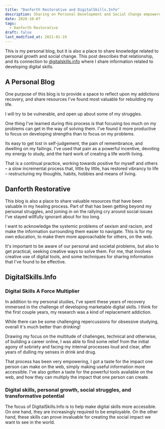 ```yaml
---
title: "Danforth Restorative and DigitalSkills.Info"
description: Sharing on Personal Development and Social Change empowered by Digital Skills
date: 2020-10-07
tags:
  - Danforth Restorative
draft: false
last_modified_at: 2021-01-19
---
```


This is my personal blog, but it is also a place to share knowledge related to personal growth and social change. This post describes that relationship, and its connection to [digitalskills.info](https://digitalskills.info) where I share information related to developing digital skills.

## A Personal Blog 

One purpose of this blog is to provide a space to reflect upon my addictions recovery, and share resources I've found most valuable for rebuilding my life. 

I will try to be vulnerable, and open up about some of my struggles.

One thing I've learned during this process is that focusing too much on my problems can get in the way of solving them. I've found it more productive to focus on developing strengths than to focus on my problems.

Its easy to get lost in self-judgement, the pain of remembrance, and dwelling on my failings. I've used that pain as a powerful incentive, devoting my energy to study, and the hard work of creating a life worth living. 

That is a continual practice, working towards positive for myself and others – a slow incremental process that, little by little, has restored vibrancy to life – restructuring my thoughts, habits, hobbies and means of living.

## Danforth Restorative 

This blog is also a place to share valuable resources that have been valuable in my healing process. Part of that has been getting beyond my personal struggles, and joining in on the rallying cry around social issues I've stayed willfully ignorant about for too long. 

I want to acknowledge the systemic problems of sexism and racism, and make the information surrounding them easier to navigate. This is for my own education, to make them more approachable for others, on the web.

It's important to be aware of our personal and societal problems, but also to get practical, seeking creative ways to solve them. For me, that involves creative use of digital tools, and some techniques for sharing information that I've found to be effective.

## DigitalSkills.Info

### Digital Skills A Force Multiplier

In addition to my personal studies, I've spent these years of recovery immersed in the challenge of developing marketable digital skills. I think for the first couple years, my research was a kind of replacement addiction. 

While there can be some challenging repercussions for obsessive studying, overall it's much better than drinking!

Drawing my focus on the multitude of challenges, technical and otherwise, of building a career online, I was able to find some relief from the initial agony of sobriety and facing my internal processes loud and clear, after years of dulling my senses in drink and drug.

That process has been very empowering, I got a taste for the impact one person can make on the web, simply making useful information more accessible. I've also gotten a taste for the powerful tools available on the web, and how they can multiply the impact that one person can create.

### Digital skills, personal growth, social struggles, and transformative potential

The focus of DigitalSkills.Info is to help make digital skills more accessible. On one hand, they are increasingly required to be employable. On the other hand, these skills can prove invaluable for creating the social impact we want to see in the world.

